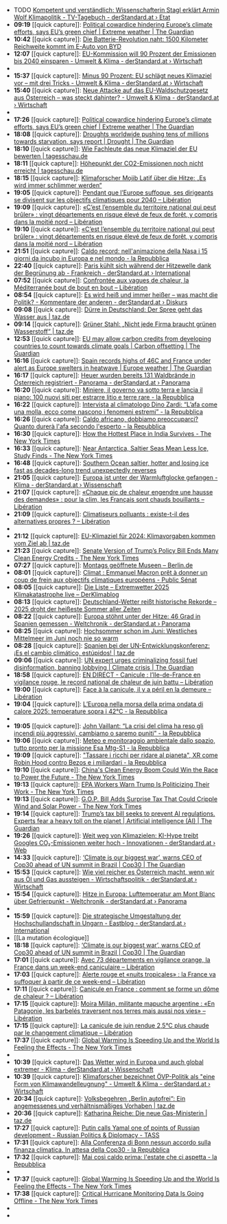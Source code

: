 - TODO [Kompetent und verständlich: Wissenschafterin Stagl erklärt Armin Wolf Klimapolitik - TV-Tagebuch - derStandard.at › Etat](https://www.derstandard.at/story/3000000277828/kompetent-und-verstaendlich-wissenschafterin-stagl-erklaert-armin-wolf-klimapolitik "Kompetent und verständlich: Wissenschafterin Stagl erklärt Armin Wolf Klimapolitik - TV-Tagebuch - derStandard.at › Etat")
- **09:19** [[quick capture]]:  [Political cowardice hindering Europe’s climate efforts, says EU’s green chief | Extreme weather | The Guardian](https://www.theguardian.com/world/2025/jul/02/political-cowardice-hindering-europe-climate-efforts-eu-green-chief-teresa-ribera)
- **10:42** [[quick capture]]:  [Die Batterie-Revolution naht: 1500 Kilometer Reichweite kommt im E-Auto von BYD](https://www.fr.de/wirtschaft/die-batterie-revolution-naht-so-moechte-byd-der-konkurrenz-davonfahren-zr-93813186.html?utm_source=flipboard&utm_medium=activitypub)
- **12:07** [[quick capture]]:  [EU-Kommission will 90 Prozent der Emissionen bis 2040 einsparen - Umwelt & Klima - derStandard.at › Wirtschaft](https://www.derstandard.at/story/3000000277729/eu-kommission-will-90-prozent-bis-2040-90-prozent-der-emissionen-einsparen)
-
- **15:37** [[quick capture]]:  [Minus 90 Prozent: EU schlägt neues Klimaziel vor – mit drei Tricks - Umwelt & Klima - derStandard.at › Wirtschaft](https://www.derstandard.at/story/3000000277729/eu-kommission-will-90-prozent-bis-2040-90-prozent-der-emissionen-einsparen)
- **15:40** [[quick capture]]:  [Neue Attacke auf das EU-Waldschutzgesetz aus Österreich – was steckt dahinter? - Umwelt & Klima - derStandard.at › Wirtschaft](https://www.derstandard.at/story/3000000277450/neue-attacke-auf-das-eu-waldschutzgesetz-aus-oesterreich-was-steckt-dahinter)
-
- **17:26** [[quick capture]]:  [Political cowardice hindering Europe’s climate efforts, says EU’s green chief | Extreme weather | The Guardian](https://www.theguardian.com/world/2025/jul/02/political-cowardice-hindering-europe-climate-efforts-eu-green-chief-teresa-ribera)
- **18:08** [[quick capture]]:  [Droughts worldwide pushing tens of millions towards starvation, says report | Drought | The Guardian](https://www.theguardian.com/environment/2025/jul/02/droughts-worldwide-pushing-tens-millions-starvation-report)
- **18:10** [[quick capture]]:  [Wie Fachleute das neue Klimaziel der EU bewerten | tagesschau.de](https://www.tagesschau.de/wissen/klima/klimaziele-eu-forschung-100.html)
- **18:11** [[quick capture]]:  [Höhepunkt der CO2-Emissionen noch nicht erreicht | tagesschau.de](https://www.tagesschau.de/wissen/klima/bericht-zustand-klima-100.html)
- **18:15** [[quick capture]]:  [Klimaforscher Mojib Latif über die Hitze: „Es wird immer schlimmer werden“](https://www.rnd.de/politik/klimaforscher-mojib-latif-ueber-die-hitze-es-wird-immer-schlimmer-werden-EMDEDRCFCZACZMFOE4GJRWQCH4.html)
- **19:05** [[quick capture]]:  [Pendant que l’Europe suffoque, ses dirigeants se divisent sur les objectifs climatiques pour 2040 – Libération](https://www.liberation.fr/environnement/climat/pendant-que-leurope-suffoque-ses-dirigeants-se-divisent-sur-les-objectifs-climatiques-pour-2040-20250702_SN2FD4FGCFFE3IWWU6533KXGNA/)
- **19:09** [[quick capture]]:  [«C’est l’ensemble du territoire national qui peut brûler» : vingt départements en risque élevé de feux de forêt, y compris dans la moitié nord – Libération](https://www.liberation.fr/environnement/vingt-departements-en-risque-eleve-de-feux-de-foret-y-compris-dans-la-moitie-nord-20250702_DDVQJOZGLBBZHAJMUNQJJ4A2LM/)
- **19:10** [[quick capture]]:  [«C’est l’ensemble du territoire national qui peut brûler» : vingt départements en risque élevé de feux de forêt, y compris dans la moitié nord – Libération](https://www.liberation.fr/environnement/vingt-departements-en-risque-eleve-de-feux-de-foret-y-compris-dans-la-moitie-nord-20250702_DDVQJOZGLBBZHAJMUNQJJ4A2LM/)
- **21:51** [[quick capture]]:  [Caldo record: nell'animazione della Nasa i 15 giorni da incubo in Europa e nel mondo - la Repubblica](https://www.repubblica.it/esteri/2025/07/02/video/caldo_record_nellanimazione_della_nasa_i_15_giorni_da_incubo_in_europa_e_nel_mondo-424705089/?ref=RHLF-BG-P2-S3-T1-r836)
- **22:40** [[quick capture]]:  [Paris kühlt sich während der Hitzewelle dank der Begrünung ab - Frankreich - derStandard.at › International](https://www.derstandard.at/story/3000000277731/paris-kuehlt-sich-waehrend-der-hitzewelle-dank-der-begruenung-ab)
- **07:52** [[quick capture]]:  [Confrontée aux vagues de chaleur, la Méditerranée bout de bout en bout – Libération](https://www.liberation.fr/environnement/biodiversite/confrontee-aux-vagues-de-chaleur-la-mediterranee-bout-de-bout-en-bout-20250630_LQSFLHZAWVB6DI3XM665W5O74A/)
- **08:54** [[quick capture]]:  [Es wird heiß und immer heißer – was macht die Politik? - Kommentare der anderen - derStandard.at › Diskurs](https://www.derstandard.at/story/3000000277067/es-wird-heiss-und-immer-heisser-was-macht-die-politik)
- **09:08** [[quick capture]]:  [Dürre in Deutschland: Der Spree geht das Wasser aus | taz.de](https://taz.de/Duerre-in-Deutschland/!6097480/)
- **09:14** [[quick capture]]:  [Grüner Stahl: „Nicht jede Firma braucht grünen Wasserstoff“ | taz.de](https://taz.de/Gruener-Stahl/!6094437/)
- **12:53** [[quick capture]]:  [EU may allow carbon credits from developing countries to count towards climate goals | Carbon offsetting | The Guardian](https://www.theguardian.com/environment/2025/jul/01/eu-may-allow-carbon-credits-developing-nations-climate-goals)
- **16:16** [[quick capture]]:  [Spain records highs of 46C and France under alert as Europe swelters in heatwave | Europe weather | The Guardian](https://www.theguardian.com/environment/2025/jun/30/spain-records-highs-of-46c-and-france-under-alert-as-europe-swelters-in-heatwave)
- **16:17** [[quick capture]]:  [Heuer wurden bereits 131 Waldbrände in Österreich registriert - Panorama - derStandard.at › Panorama](https://www.derstandard.at/story/3000000277600/heuer-wurden-bereits-131-waldbr228nde-registriert?ref=niewidget)
- **16:20** [[quick capture]]:  [Miniere, il governo va sotto terra e lancia il piano: 100 nuovi siti per estrarre litio e terre rare - la Repubblica](https://www.repubblica.it/cronaca/2025/07/01/news/miniere_100_nuovi_siti_litio_platino_terre_rare_ispra-424702620/?ref=RHLF-BG-P6-S1-T1-SPAZIOFIRME%5E)
- **16:22** [[quick capture]]:  [Intervista al climatologo Dino Zardi: “L’afa come una molla, ecco come nascono i fenomeni estremi” - la Repubblica](https://www.repubblica.it/cronaca/2025/07/01/news/intervista_climatologo_zardi_bardonecchia-424702253/?ref=RHLM-BG-P2-S2-T1-fattidelgiorno1)
- **16:26** [[quick capture]]:  [Caldo africano, dobbiamo preoccuparci? Quanto durerà l'afa secondo l'esperto - la Repubblica](https://www.repubblica.it/cronaca/2025/06/26/news/caldo_estate_meteo_quanto_durera-424692843/)
- **16:30** [[quick capture]]:  [How the Hottest Place in India Survives - The New York Times](https://www.nytimes.com/2025/07/01/world/asia/india-heat.html)
- **16:33** [[quick capture]]:  [Near Antarctica, Saltier Seas Mean Less Ice, Study Finds - The New York Times](https://www.nytimes.com/2025/06/30/climate/antarctic-sea-ice-salinity.html)
- **16:48** [[quick capture]]:  [Southern Ocean saltier, hotter and losing ice fast as decades-long trend unexpectedly reverses](https://www.southampton.ac.uk/news/2025/07/southern-ocean-saltier-hotter-and-losing-ice-fast-as-decadeslong-trend-unexpectedly-reverses.page)
- **21:05** [[quick capture]]:  [Europa ist unter der Warmluftglocke gefangen - Klima - derStandard.at › Wissenschaft](https://www.derstandard.at/story/3000000277604/europa-ist-unter-der-warmluftglocke-gefangen)
- **21:07** [[quick capture]]:  [«Chaque pic de chaleur engendre une hausse des demandes» : pour la clim, les Français sont chauds bouillants – Libération](https://www.liberation.fr/environnement/climat/chaque-pic-de-chaleur-engendre-une-hausse-des-demandes-pour-la-clim-les-francais-sont-chauds-bouillants-20250701_A7V5OVTOAJFB7CLBF6FCZBUQAQ/)
- **21:09** [[quick capture]]:  [Climatiseurs polluants : existe-t-il des alternatives propres ? – Libération](https://www.liberation.fr/environnement/climat/climatiseurs-polluants-existe-t-il-des-alternatives-propres-20250701_SEJKTVHE2ZDCZN5Q34JDXDZLVI/)
-
- **21:12** [[quick capture]]:  [EU-Klimaziel für 2024: Klimavorgaben kommen vom Ziel ab | taz.de](https://taz.de/EU-Klimaziel-fuer-2024/!6097615/)
- **21:23** [[quick capture]]:  [Senate Version of Trump’s Policy Bill Ends Many Clean Energy Credits - The New York Times](https://www.nytimes.com/2025/07/01/climate/trump-bill-clean-energy-credits-biden.html)
- **07:27** [[quick capture]]:  [Montags geöffnete Museen – Berlin.de](https://www.berlin.de/museum/montag/)
- **08:01** [[quick capture]]:  [Climat : Emmanuel Macron prêt à donner un coup de frein aux objectifs climatiques européens - Public Sénat](https://www.publicsenat.fr/actualites/environnement/climat-emmanuel-macron-pret-a-un-coup-de-frein-aux-objectifs-climatiques-europeens)
- **08:05** [[quick capture]]:  [Die Liste – Extremwetter 2025 Klimakatastrophe live – DerKlimablog](https://derklimablog.de/wissen/die-liste-extremwetter-2025-klimakatastrophe-live/)
- **08:13** [[quick capture]]:  [Deutschland-Wetter reißt historische Rekorde – 2025 droht der heißeste Sommer aller Zeiten](https://www.fr.de/panorama/sommerhitze-heute-zwoelfmal-haeufiger-1980-gab-es-hitzetage-2022-schon-16-2025-droht-der-heisseste-sommer-aller-zeiten-zr-93808841.html?utm_source=flipboard&utm_medium=activitypub)
- **08:22** [[quick capture]]:  [Europa stöhnt unter der Hitze: 46 Grad in Spanien gemessen - Weltchronik - derStandard.at › Panorama](https://www.derstandard.at/story/3000000276625/hitze-in-europa-lufttemperatur-am-mont-blanc-252ber-gefrierpunkt?ref=seite1_entdecken)
- **08:25** [[quick capture]]:  [Hochsommer schon im Juni: Westliches Mittelmeer im Juni noch nie so warm](https://www.kleinezeitung.at/international/19847911/westliches-mittelmeer-im-juni-noch)
- **08:28** [[quick capture]]:  [Spanien bei der UN-Entwicklungskonferenz: ¡Es el cambio climático, estúpidos! | taz.de](https://taz.de/Spanien-bei-der-UN-Entwicklungskonferenz/!6094450/)
- **09:06** [[quick capture]]:  [UN expert urges criminalizing fossil fuel disinformation, banning lobbying | Climate crisis | The Guardian](https://www.theguardian.com/environment/2025/jun/30/un-expert-urges-criminalizing-fossil-fuel-disinformation-banning-lobbying)
- **18:58** [[quick capture]]:  [EN DIRECT - Canicule : l’Ile-de-France en vigilance rouge, le record national de chaleur de juin battu – Libération](https://www.liberation.fr/societe/en-direct-canicule-la-france-suffoque-le-sud-de-leurope-aussi-20250630_7P3DJJUJP5H3XL7CXFMKED7GVM/)
- **19:00** [[quick capture]]:  [Face à la canicule, il y a péril en la demeure – Libération](https://www.liberation.fr/idees-et-debats/editorial/face-a-la-canicule-il-y-a-peril-en-la-demeure-20250629_FWUK2YR2ZJDXHLHDFMGHNYKLCU/)
- **19:04** [[quick capture]]:  [L’Europa nella morsa della prima ondata di calore 2025: temperature sopra i 42°C - la Repubblica](https://www.repubblica.it/green-and-blue/2025/06/30/news/l_europa_affronta_la_prima_ondata_di_calore_2025_superati_i_42c-424701019/?ref=RHLF-BG-P2-S1-T1-RIAPERTURA-)
-
- **19:05** [[quick capture]]:  [John Vaillant: “La crisi del clima ha reso gli incendi più aggressivi, cambiamo o saremo puniti” - la Repubblica](https://www.repubblica.it/green-and-blue/2025/01/15/news/john_vaillant_crisi_clima_incendi_california-423940746/)
- **19:06** [[quick capture]]:  [Meteo e monitoraggio ambientale dallo spazio, tutto pronto per la missione Esa Mtg-S1 - la Repubblica](https://www.repubblica.it/green-and-blue/2025/06/30/news/meteo_e_monitoraggio_ambientale_missione_esa_mtg-s1-424696301/)
- **19:09** [[quick capture]]:  ["Tassare i ricchi per ridare al pianeta", XR come Robin Hood contro Bezos e i miliardari - la Repubblica](https://www.repubblica.it/green-and-blue/video/2025/06/25/video/tassare_i_ricchi_per_ridare_al_pianeta_xr_come_robin_hood_contro_bezos_e_i_miliardari-424690924/)
- **19:10** [[quick capture]]:  [China's Clean Energy Boom Could Win the Race to Power the Future - The New York Times](https://www.nytimes.com/interactive/2025/06/30/climate/china-clean-energy-power.html)
- **19:13** [[quick capture]]:  [EPA Workers Warn Trump Is Politicizing Their Work - The New York Times](https://www.nytimes.com/2025/06/30/climate/epa-employees-warning-letter.html)
- **19:13** [[quick capture]]:  [G.O.P. Bill Adds Surprise Tax That Could Cripple Wind and Solar Power - The New York Times](https://www.nytimes.com/2025/06/29/climate/gop-bill-adds-surprise-tax-that-could-cripple-wind-and-solar-power.html)
- **19:14** [[quick capture]]:  [Trump’s tax bill seeks to prevent AI regulations. Experts fear a heavy toll on the planet | Artificial intelligence (AI) | The Guardian](https://www.theguardian.com/technology/2025/jun/27/trump-tax-bill-ai-climate-emissions)
- **19:26** [[quick capture]]:  [Weit weg von Klimazielen: KI-Hype treibt Googles CO₂-Emissionen weiter hoch - Innovationen - derStandard.at › Web](https://www.derstandard.at/story/3000000277377/weit-weg-von-klimazielen-ki-hype-treibt-googles-co-emissionen-weiter-hoch?ref=niewidget)
- **14:33** [[quick capture]]:  [‘Climate is our biggest war’, warns CEO of Cop30 ahead of UN summit in Brazil | Cop30 | The Guardian](https://www.theguardian.com/environment/2025/jun/29/climate-is-our-biggest-war-warns-ceo-of-cop30-ahead-of-un-summit-in-brazil)
- **15:53** [[quick capture]]:  [Wie viel reicher es Österreich macht, wenn wir aus Öl und Gas aussteigen - Wirtschaftspolitik - derStandard.at › Wirtschaft](https://www.derstandard.at/story/3000000276372/wie-viel-reicher-es-oesterreich-macht-wenn-wir-aus-oel-und-gas-aussteigen)
- **15:54** [[quick capture]]:  [Hitze in Europa: Lufttemperatur am Mont Blanc über Gefrierpunkt - Weltchronik - derStandard.at › Panorama](https://www.derstandard.at/story/3000000276625/hitze-in-europa-lufttemperatur-am-mont-blanc-252ber-gefrierpunkt?ref=seite1_entdecken)
-
- **15:59** [[quick capture]]:  [Die strategische Umgestaltung der Hochschullandschaft in Ungarn - Eastblog - derStandard.at › International](https://www.derstandard.at/story/3000000274467/die-strategische-umgestaltung-der-hochschullandschaft-in-ungarn)
- [[La mutation écologique]]
- **18:18** [[quick capture]]:  [‘Climate is our biggest war’, warns CEO of Cop30 ahead of UN summit in Brazil | Cop30 | The Guardian](https://www.theguardian.com/environment/2025/jun/29/climate-is-our-biggest-war-warns-ceo-of-cop30-ahead-of-un-summit-in-brazil)
- **17:01** [[quick capture]]:  [Avec 73 départements en vigilance orange, la France dans un week-end caniculaire – Libération](https://www.liberation.fr/societe/avec-53-departements-en-vigilance-orange-la-france-se-prepare-a-un-week-end-caniculaire-20250628_ZXM6KLFRWVEGHP7WB6QZP4S75Q/)
- **17:03** [[quick capture]]:  [Alerte rouge et «nuits tropicales» : la France va suffoquer à partir de ce week-end – Libération](https://www.liberation.fr/environnement/climat/alerte-rouge-et-nuits-tropicales-la-france-va-suffoquer-a-partir-de-ce-week-end-20250627_4SIOXMNEHJDOBEW7IVR54ZOWTA/)
- **17:11** [[quick capture]]:  [Canicule en France : comment se forme un dôme de chaleur ? – Libération](https://www.liberation.fr/environnement/climat/canicule-en-france-comment-se-forme-un-dome-de-chaleur-20250628_BRGEMTHU4ZGF7EILWK75B7TYTQ/)
- **17:15** [[quick capture]]:  [Moira Millán, militante mapuche argentine : «En Patagonie, les barbelés traversent nos terres mais aussi nos vies» – Libération](https://www.liberation.fr/idees-et-debats/moira-millan-militante-mapuche-argentine-en-patagonie-les-barbeles-traversent-nos-terres-mais-aussi-nos-vies-20250626_ENBLCFA2URAXNOYSOFYVFQP2OE/)
- **17:15** [[quick capture]]:  [La canicule de juin rendue 2,5°C plus chaude par le changement climatique – Libération](https://www.liberation.fr/environnement/climat/la-canicule-de-juin-rendue-25c-plus-chaude-par-le-changement-climatique-20250623_5EG33GOUJVGZZP4QC2ZXA625OM/)
- **17:37** [[quick capture]]:  [Global Warming Is Speeding Up and the World Is Feeling the Effects - The New York Times](https://www.nytimes.com/2025/06/26/climate/climate-heat-intensity.html)
-
- **10:39** [[quick capture]]:  [Das Wetter wird in Europa und auch global extremer - Klima - derStandard.at › Wissenschaft](https://www.derstandard.at/story/3000000275631/das-wetter-wird-in-europa-und-auch-global-extremer)
- **10:39** [[quick capture]]:  [Klimaforscher bezeichnet ÖVP-Politik als "eine Form von Klimawandelleugnung" - Umwelt & Klima - derStandard.at › Wirtschaft](https://www.derstandard.at/story/3000000275333/klimaforscher-bezeichnet-oevp-politik-als-eine-form-von-klimawandelleugnung)
- **20:34** [[quick capture]]:  [Volksbegehren „Berlin autofrei“: Ein angemessenes und verhältnismäßiges Vorhaben | taz.de](https://taz.de/Volksbegehren-Berlin-autofrei/!6094241/)
- **20:36** [[quick capture]]:  [Katharina Reiche: Die neue Gas-Ministerin | taz.de](https://taz.de/Rollback-ins-fossile-Zeitalter/!6094322/)
- **17:27** [[quick capture]]:  [Putin calls Yamal one of points of Russian development - Russian Politics & Diplomacy - TASS](https://tass.com/politics/1982651)
- **17:31** [[quick capture]]:  [Alla Conferenza di Bonn nessun accordo sulla finanza climatica. In attesa della Cop30 - la Repubblica](https://www.repubblica.it/green-and-blue/2025/06/27/news/conferenza_clima_bonn_verso_cop30-424696100/)
- **17:32** [[quick capture]]:  [Mai così caldo prima: l'estate che ci aspetta - la Repubblica](https://www.repubblica.it/green-and-blue/dossier/cose-che-accadono-sulla-terra/2025/06/28/video/mai_cosi_caldo_prima_lestate_che_ci_aspetta-424686463/)
-
- **17:37** [[quick capture]]:  [Global Warming Is Speeding Up and the World Is Feeling the Effects - The New York Times](https://www.nytimes.com/2025/06/26/climate/climate-heat-intensity.html)
- **17:38** [[quick capture]]:  [Critical Hurricane Monitoring Data Is Going Offline - The New York Times](https://www.nytimes.com/2025/06/27/climate/hurricane-monitoring-data.html)
-
-